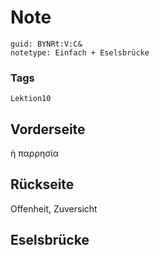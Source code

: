 # Note
```
guid: BYNRt:V:C&
notetype: Einfach + Eselsbrücke
```

### Tags
```
Lektion10
```

## Vorderseite
ἡ παρρησία

## Rückseite
Offenheit, Zuversicht

## Eselsbrücke

